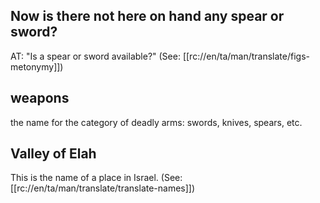 ## Now is there not here on hand any spear or sword? ##

AT: "Is a spear or sword available?" (See: [[rc://en/ta/man/translate/figs-metonymy]])

## weapons ##

the name for the category of deadly arms: swords, knives, spears, etc.

## Valley of Elah ##

This is the name of a place in Israel. (See: [[rc://en/ta/man/translate/translate-names]])